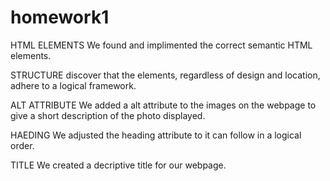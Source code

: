 # homework1

HTML ELEMENTS
We found and implimented the correct semantic HTML elements.

STRUCTURE
discover that the elements, regardless of design and location, adhere to a logical framework.

ALT ATTRIBUTE
We added a alt attribute to the images on the webpage to give a short description of the photo displayed.

HAEDING
We adjusted the heading attribute to it can follow in a logical order.

TITLE
We created a decriptive title for our webpage.
